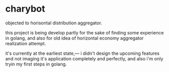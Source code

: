 # charybot
objected to horisontal distribution aggregator.

this project is being develop partly for the sake
of finding some experience in golang,
and also for old idea of horizontal economy
aggregator realization attempt.

it's currently at the earliest state,— i didn't
design the upcoming features and not imaging
it's application completely and perfectly,
and also i'm only tryin my first steps in golang.
